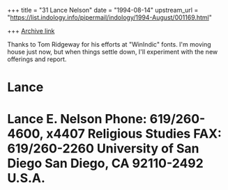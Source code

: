 +++
title = "31 Lance Nelson"
date = "1994-08-14"
upstream_url = "https://list.indology.info/pipermail/indology/1994-August/001169.html"

+++
[Archive link](https://list.indology.info/pipermail/indology/1994-August/001169.html)

Thanks to Tom Ridgeway for his efforts at "WinIndic" fonts.  I'm moving house
just now, but when things settle down, I'll experiment with the new
offerings and report.  

Lance
==============================================================================
Lance E. Nelson                                    Phone: 619/260-4600, x4407
Religious Studies                                           FAX: 619/260-2260
University of San Diego                        San Diego, CA 92110-2492 U.S.A. 
==============================================================================






